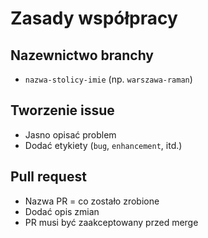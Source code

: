 # Zasady współpracy

## Nazewnictwo branchy
- `nazwa-stolicy-imie` (np. `warszawa-raman`)

## Tworzenie issue
- Jasno opisać problem
- Dodać etykiety (`bug`, `enhancement`, itd.)

## Pull request
- Nazwa PR = co zostało zrobione
- Dodać opis zmian
- PR musi być zaakceptowany przed merge
